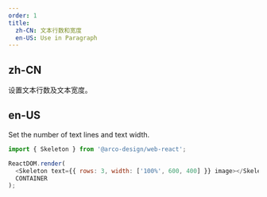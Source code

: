 ```yaml
---
order: 1
title: 
  zh-CN: 文本行数和宽度
  en-US: Use in Paragraph
---
```


## zh-CN

设置文本行数及文本宽度。

## en-US

Set the number of text lines and text width.

```js
import { Skeleton } from '@arco-design/web-react';

ReactDOM.render(
  <Skeleton text={{ rows: 3, width: ['100%', 600, 400] }} image></Skeleton>,
  CONTAINER
);
```

